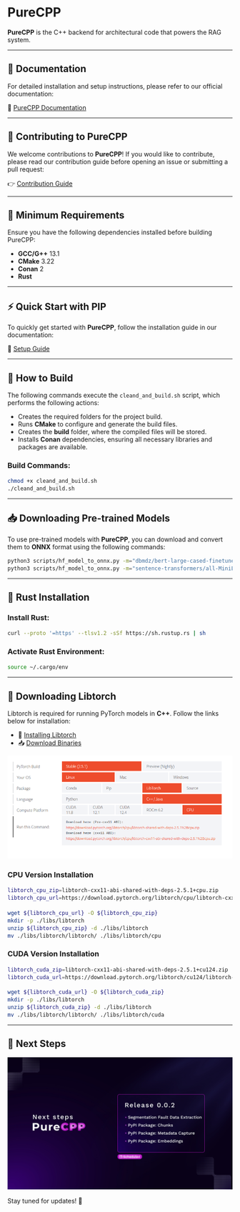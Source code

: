 # PureCPP

**PureCPP** is the C++ backend for architectural code that powers the RAG system.

---

## 📖 Documentation
For detailed installation and setup instructions, please refer to our official documentation:

🔗 [PureCPP Documentation](https://docs.puredocs.org/setup)

---

## 🚀 Contributing to PureCPP

We welcome contributions to **PureCPP**! If you would like to contribute, please read our contribution guide before opening an issue or submitting a pull request:

👉 [Contribution Guide](../community/CONTRIBUTING.md)

---

## 📌 Minimum Requirements

Ensure you have the following dependencies installed before building PureCPP:

- **GCC/G++** 13.1
- **CMake** 3.22
- **Conan** 2
- **Rust**

---

## ⚡ Quick Start with PIP

To quickly get started with **PureCPP**, follow the installation guide in our documentation:

📖 [Setup Guide](https://docs.puredocs.org/setup)

---

## 🔨 How to Build

The following commands execute the `cleand_and_build.sh` script, which performs the following actions:

- Creates the required folders for the project build.
- Runs **CMake** to configure and generate the build files.
- Creates the **build** folder, where the compiled files will be stored.
- Installs **Conan** dependencies, ensuring all necessary libraries and packages are available.

### Build Commands:
```bash
chmod +x cleand_and_build.sh
./cleand_and_build.sh
```

---

## 📥 Downloading Pre-trained Models

To use pre-trained models with **PureCPP**, you can download and convert them to **ONNX** format using the following commands:

```bash
python3 scripts/hf_model_to_onnx.py -m="dbmdz/bert-large-cased-finetuned-conll03-english" -o="bert-large-cased-finetuned-conll03-english"
python3 scripts/hf_model_to_onnx.py -m="sentence-transformers/all-MiniLM-L6-v2" -o="sentence-transformers/all-MiniLM-L6-v2"
```

---

## 🦀 Rust Installation

### Install Rust:
```bash
curl --proto '=https' --tlsv1.2 -sSf https://sh.rustup.rs | sh
```

### Activate Rust Environment:
```bash
source ~/.cargo/env
```

---

## 🔗 Downloading Libtorch

Libtorch is required for running PyTorch models in **C++**. Follow the links below for installation:

- 📖 [Installing Libtorch](https://pytorch.org/cppdocs/installing.html)
- 📥 [Download Binaries](https://pytorch.org/get-started/locally/)

![libtorch-download](docs/libtorch-download.png)

### CPU Version Installation
```bash
libtorch_cpu_zip=libtorch-cxx11-abi-shared-with-deps-2.5.1+cpu.zip
libtorch_cpu_url=https://download.pytorch.org/libtorch/cpu/libtorch-cxx11-abi-shared-with-deps-2.5.1%2Bcpu.zip

wget ${libtorch_cpu_url} -O ${libtorch_cpu_zip}
mkdir -p ./libs/libtorch
unzip ${libtorch_cpu_zip} -d ./libs/libtorch
mv ./libs/libtorch/libtorch/ ./libs/libtorch/cpu
```

### CUDA Version Installation
```bash
libtorch_cuda_zip=libtorch-cxx11-abi-shared-with-deps-2.5.1+cu124.zip
libtorch_cuda_url=https://download.pytorch.org/libtorch/cu124/libtorch-cxx11-abi-shared-with-deps-2.5.1%2Bcu124.zip

wget ${libtorch_cuda_url} -O ${libtorch_cuda_zip}
mkdir -p ./libs/libtorch
unzip ${libtorch_cuda_zip} -d ./libs/libtorch
mv ./libs/libtorch/libtorch/ ./libs/libtorch/cuda
```

---

## 📌 Next Steps
![Next Steps](community/release.jpg)

Stay tuned for updates! 🚀

